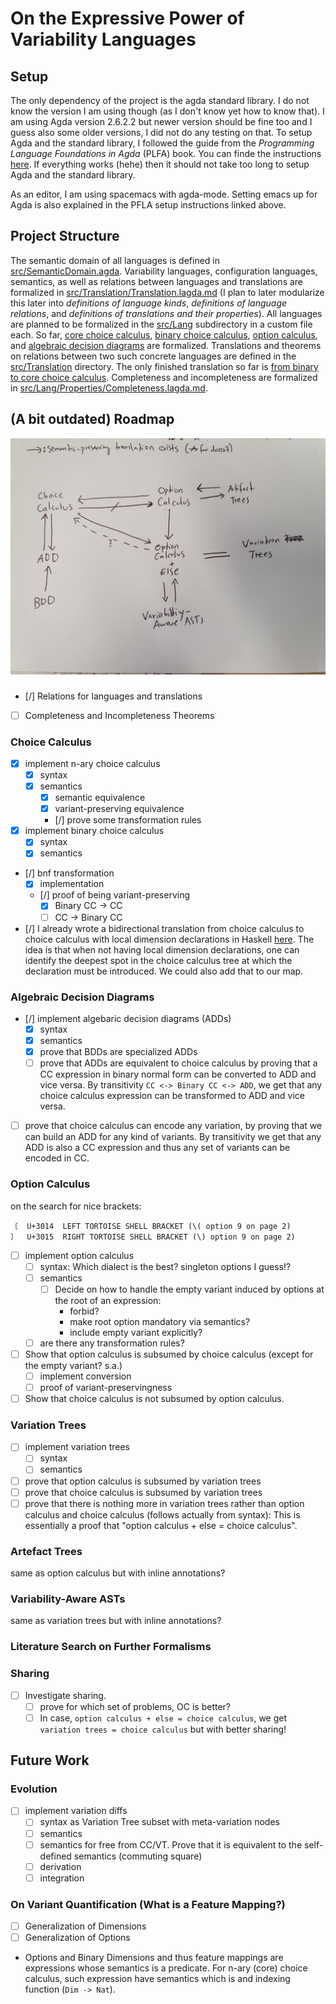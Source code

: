 ﻿
# On the Expressive Power of Variability Languages

## Setup

The only dependency of the project is the agda standard library. I do not know the version I am using though (as I don't know yet how to know that).
I am using Agda version 2.6.2.2 but newer version should be fine too and I guess also some older versions, I did not do any testing on that.
To setup Agda and the standard library, I followed the guide from the _Programming Language Foundations in Agda_ (PLFA) book. You can finde the instructions [here](https://plfa.github.io/GettingStarted/). If everything works (hehe) then it should not take too long to setup Agda and the standard library.

As an editor, I am using spacemacs with agda-mode. Setting emacs up for Agda is also explained in the PFLA setup instructions linked above.

## Project Structure

The semantic domain of all languages is defined in [src/SemanticDomain.agda](src/SemanticDomain.agda). Variability languages, configuration languages, semantics, as well as relations between languages and translations are formalized in [src/Translation/Translation.lagda.md](src/Translation/Translation.lagda.md) (I plan to later modularize this later into _definitions of language kinds_, _definitions of language relations_, and _definitions of translations and their properties_). All languages are planned to be formalized in the [src/Lang](src/Lang) subdirectory in a custom file each. So far, [core choice calculus](src/Lang/CCC.lagda.md), [binary choice calculus](src/Lang/BCC.lagda.md), [option calculus](src/Lang/OC.lagda.md), and [algebraic decision diagrams](src/Lang/ADD.lagda.md) are formalized. Translations and theorems on relations between two such concrete languages are defined in the [src/Translation](src/Translation) directory. The only finished translation so far is [from binary to core choice calculus](src/Translation/BCC-to-CCC.lagda.md). Completeness and incompleteness are formalized in [src/Lang/Properties/Completeness.lagda.md](src/Lang/Properties/Completeness.lagda.md).

## (A bit outdated) Roadmap

![](res/taxonomy.jpg)

###

- [/] Relations for languages and translations
- [ ] Completeness and Incompleteness Theorems

### Choice Calculus
- [x] implement n-ary choice calculus
  - [x] syntax
  - [x] semantics
    - [x] semantic equivalence
    - [x] variant-preserving equivalence
    - [/] prove some transformation rules
- [x] implement binary choice calculus
  - [x] syntax
  - [x] semantics
- [/] bnf transformation
  - [x] implementation
  - [/] proof of being variant-preserving
    - [x] Binary CC -> CC
    - [ ] CC -> Binary CC
- [/] I already wrote a bidirectional translation from choice calculus to choice calculus with local dimension declarations in Haskell [here](https://github.com/VariantSync/ProofsCC/blob/main/src/CC/CCL.hs). The idea is that when not having local dimension declarations, one can identify the deepest spot in the choice calculus tree at which the declaration must be introduced. We could also add that to our map.

### Algebraic Decision Diagrams
- [/] implement algebaric decision diagrams (ADDs)
  - [x] syntax
  - [x] semantics
  - [x] prove that BDDs are specialized ADDs
  - [ ] prove that ADDs are equivalent to choice calculus by proving that a CC expression in binary normal form can be converted to ADD and vice versa. By transitivity `CC <-> Binary CC <-> ADD`, we get that any choice calculus expression can be transformed to ADD and vice versa.

- [ ] prove that choice calculus can encode any variation, by proving that we can build an ADD for any kind of variants. By transitivity we get that any ADD is also a CC expression and thus any set of variants can be encoded in CC.

### Option Calculus
on the search for nice brackets:
```
〔  U+3014  LEFT TORTOISE SHELL BRACKET (\( option 9 on page 2)
〕  U+3015  RIGHT TORTOISE SHELL BRACKET (\) option 9 on page 2)
```

- [ ] implement option calculus
  - [ ] syntax: Which dialect is the best? singleton options I guess!?
  - [ ] semantics
    - [ ] Decide on how to handle the empty variant induced by options at the root of an expression:
      - forbid?
      - make root option mandatory via semantics?
      - include empty variant explicitly?
  - [ ] are there any transformation rules?
- [ ] Show that option calculus is subsumed by choice calculus (except for the empty variant? s.a.)
  - [ ] implement conversion
  - [ ] proof of variant-preservingness
- [ ] Show that choice calculus is not subsumed by option calculus.

### Variation Trees
- [ ] implement variation trees
  - [ ] syntax
  - [ ] semantics
- [ ] prove that option calculus is subsumed by variation trees
- [ ] prove that choice calculus is subsumed by variation trees
- [ ] prove that there is nothing more in variation trees rather than option calculus and choice calculus (follows actually from syntax): This is essentially a proof that "option calculus + else = choice calculus".

### Artefact Trees
same as option calculus but with inline annotations?

### Variability-Aware ASTs
same as variation trees but with inline annotations?

### Literature Search on Further Formalisms

### Sharing
- [ ] Investigate sharing.
  - [ ] prove for which set of problems, OC is better?
  - [ ] In case, `option calculus + else = choice calculus`, we get `variation trees = choice calculus` but with better sharing!

## Future Work
### Evolution
- [ ] implement variation diffs
  - [ ] syntax as Variation Tree subset with meta-variation nodes
  - [ ] semantics
  - [ ] semantics for free from CC/VT. Prove that it is equivalent to the self-defined semantics (commuting square)
  - [ ] derivation
  - [ ] integration

### On Variant Quantification (What is a Feature Mapping?)
- [ ] Generalization of Dimensions
- [ ] Generalization of Options
- Options and Binary Dimensions and thus feature mappings are expressions whose semantics is a predicate. For n-ary (core) choice calculus, such expression have semantics which is and indexing function (`Dim -> Nat`).
